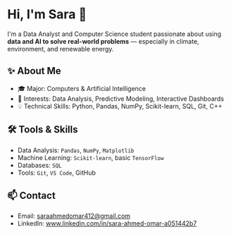 # Hi, I'm Sara 👋

I'm a Data Analyst and Computer Science student passionate about using **data and AI to solve real-world problems** — especially in climate, environment, and renewable energy.

## ✨ About Me
- 🎓 Major: Computers & Artificial Intelligence  
- 🔬 Interests:  Data Analysis, Predictive Modeling, Interactive Dashboards  
- 💡 Technical Skills: Python, Pandas, NumPy, Scikit-learn, SQL, Git,  C++

## 🛠️ Tools & Skills
- Data Analysis: `Pandas`, `NumPy`, `Matplotlib`  
- Machine Learning: `Scikit-learn`, basic `TensorFlow`  
- Databases: `SQL`  
- Tools: `Git`, `VS Code`, GitHub

## 📫 Contact
- Email: saraahmedomar412@gmail.com
- LinkedIn: www.linkedin.com/in/sara-ahmed-omar-a051442b7
